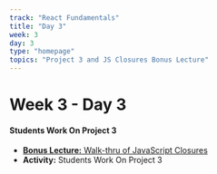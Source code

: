 ```yaml
---
track: "React Fundamentals"
title: "Day 3"
week: 3
day: 3
type: "homepage"
topics: "Project 3 and JS Closures Bonus Lecture"
---
```



# Week 3 - Day 3

#### Students Work On Project 3
- [**Bonus Lecture:** Walk-thru of JavaScript Closures](/react-fundamentals/week-3/day-3/lecture-materials/walk-thru-of-js-closures/)
- **Activity:** Students Work On Project 3